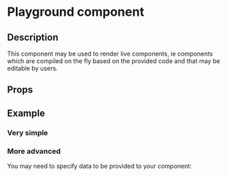 <script setup>
import Description from '@divriots/dockit-vue/description/src/Description.vue';
import Props from '@divriots/dockit-vue/props/src/Props.vue';
import Playground from '@divriots/dockit-vue/playground/src/Playground.vue';

const advancedPlaygroundCode = `<Playground 
    code="<Props :of='Description'></Props>"
    :data-scope="{ Description }"
    :components="{ Props }">
</Playground>`;
</script>

# Playground component

## Description

This component may be used to render live components, ie components which are compiled on the fly based on the provided code and that may be editable by users.

## Props

<Props :of="Playground"/>

## Example

### Very simple

<Playground 
  code="<Playground code='<button>Heya</button>'></Playground>"
  :components="{ Playground }">
</Playground>

### More advanced

You may need to specify data to be provided to your component:

<Playground 
  :code="advancedPlaygroundCode"
  :data-scope="{ Props, Description }"
  :components="{ Playground }">
</Playground>
